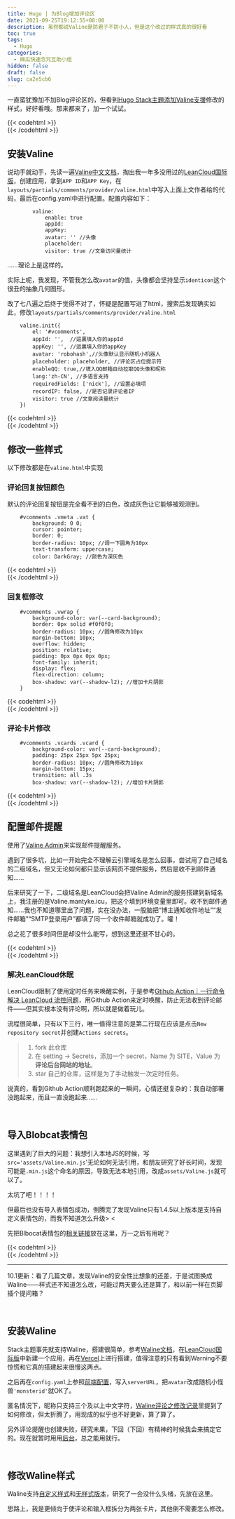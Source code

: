 ```yaml
---
title: Hugo | 为Blog增加评论区
date: 2021-09-25T19:12:55+08:00
description: 虽然都说Valine是防君子不防小人，但是这个改过的样式真的很好看
toc: true
tags:
  - Hugo
categories:
  - 麻瓜快速念咒互助小组
hidden: false
draft: false
slug: ca2e5cb6
---
```






一直蛮犹豫加不加Blog评论区的，但看到[Hugo Stack主題添加Valine支援](https://www.bigs3.com/article/hugo-theme-stack-valine/)修改的样式，好好看哦。那来都来了，加一个试试。

{{< codehtml >}} 
    <br/>
{{< /codehtml >}}

## 安装Valine 

说动手就动手，先读一遍[Valine中文文档](https://valine.js.org/quickstart.html)，掏出我一年多没用过的[LeanCloud国际版](https://console.leancloud.app/apps)，创建应用，拿到`APP ID`和`APP Key`，在`layouts/partials/comments/provider/valine.html`中写入上面上文作者给的代码，最后在config.yaml中进行配置。配置内容如下：

```
        valine:
            enable: true 
            appId: 
            appKey: 
            avatar: '' //头像
            placeholder: 
            visitor: true //文章访问量统计
```

……理论上是这样的。



实际上呢，我发现，不管我怎么改`avatar`的值，头像都会坚持显示`identicon`这个很丑的抽象几何图形。

改了七八遍之后终于觉得不对了，怀疑是配置写进了html，搜索后发现确实如此，修改`layouts/partials/comments/provider/valine.html`

```
    valine.init({
        el: '#vcomments',
        appId: '',  //這裏填入你的appId
        appKey: '', //這裏填入你的appKey
        avatar: 'robohash',//头像默认显示随机小机器人
        placeholder: placeholder, //评论区占位提示符
        enableQQ: true,//填入QQ邮箱自动拉取QQ头像和昵称
        lang:'zh-CN', //多语言支持
        requiredFields: ['nick'], //设置必填项
        recordIP: false, //是否记录评论者IP
        visitor: true //文章阅读量统计
    })
```

{{< codehtml >}} 
    <br/>
{{< /codehtml >}}

## 修改一些样式

以下修改都是在`valine.html`中实现

### 评论回复按钮颜色

默认的评论回复按钮是完全看不到的白色，改成灰色让它能够被观测到。

```
    #vcomments .vmeta .vat {
        background: 0 0;
        cursor: pointer;
        border: 0;
        border-radius: 10px; //调一下圆角为10px
        text-transform: uppercase;
        color: DarkGray; //颜色为深灰色
```

{{< codehtml >}} 
    <br/>
{{< /codehtml >}}

### 回复框修改

```
    #vcomments .vwrap {
        background-color: var(--card-background);
        border: 0px solid #f0f0f0;
        border-radius: 10px; //圆角修改为10px
        margin-bottom: 10px;
        overflow: hidden;
        position: relative;
        padding: 0px 0px 0px 0px;
        font-family: inherit;
        display: flex;
        flex-direction: column;
        box-shadow: var(--shadow-l2); //增加卡片阴影
    }
```

{{< codehtml >}} 
    <br/>
{{< /codehtml >}}

### 评论卡片修改

```
    #vcomments .vcards .vcard {
        background-color: var(--card-background);
	    padding: 25px 25px 5px 25px;
	    border-radius: 10px; //圆角修改为10px
	    margin-bottom: 15px;
	    transition: all .3s
	    box-shadow: var(--shadow-l2); //增加卡片阴影
```

{{< codehtml >}} 
    <br/>
{{< /codehtml >}}

## 配置邮件提醒

使用了[Valine Admin](https://github.com/DesertsP/Valine-Admin)来实现邮件提醒服务。

遇到了很多坑，比如一开始完全不理解云引擎域名是怎么回事，尝试用了自己域名的二级域名，但又无论如何都只显示该网页不提供服务，然后是收不到邮件通知……

后来研究了一下，二级域名是LeanCloud会把Valine Admin的服务搭建到新域名上，我注册的是Valine.mantyke.icu，把这个填到环境变量里即可。收不到邮件通知……我也不知道哪里出了问题，实在没办法，一股脑把“博主通知收件地址”“发件邮箱”“SMTP登录用户”都填了同一个收件邮箱就成功了。嚯！

总之花了很多时间但是却没什么能写，想到这里还挺不甘心的。

{{< codehtml >}} 
    <br/>
{{< /codehtml >}}

### 解决LeanCloud休眠

LeanCloud限制了使用定时任务来唤醒实例，于是参考[Gtihub Action｜一行命令解决 LeanCloud 流控问题](https://www.aimtao.net/slef-wake-leancloud/)，用Github Action来定时唤醒，防止无法收到评论邮件——但其实根本没有评论啊，所以就是做着玩儿。

流程很简单，只有以下三行，唯一值得注意的是第二行现在应该是点击`New repository secret`并创建`Actions secrets`。

> 1. fork 此仓库
> 2. 在 setting -> Secrets，添加一个 secret，Name 为 SITE，Value 为 **评论后台网站的地址**。
> 3. star 自己的仓库，这样是为了手动触发一次定时任务。

说真的，看到Github Action顺利跑起来的一瞬间，心情还挺复杂的：我自动部署没跑起来，而且一直没跑起来……

​	

## 导入Blobcat表情包

这里遇到了巨大的问题：我想引入本地JS的时候，写`src='assets/Valine.min.js`'无论如何无法引用，和朋友研究了好长时间，发现可能是`.min.js`这个命名的原因，导致无法本地引用，改成`assets/Valine.js`就可以了。

太坑了吧！！！！

但最后也没有导入表情包成功，倒腾完了发现Valine只有1.4.5以上版本是支持自定义表情包的，而我不知道怎么升级> <

先把Blbocat表情包的[相关链接](https://github.com/injellyfish/valine-blobcatemojis/blob/main/README.md)放在这里，万一之后有用呢？

{{< codehtml >}} 
    <br/>
{{< /codehtml >}}

---

10.1更新：看了几篇文章，发现Valine的安全性比想象的还差，于是试图换成Waline——样式还不知道怎么改，可能过两天要么还是算了，和以前一样在页脚插个提问箱？

​	

## 安装Waline

Stack主题事先就支持Waline，搭建很简单，参考[Waline文档](https://waline.js.org/guide/get-started.html#leancloud-%E8%AE%BE%E7%BD%AE-%E6%95%B0%E6%8D%AE%E5%BA%93)，在[LeanCloud国际版](https://console.leancloud.app/apps)中新建一个应用，再在[Vercel](https://vercel.com/)上进行搭建，值得注意的只有看到Warning不要惊慌和它真的搭建起来很慢这两点。

之后再在`config.yaml`上参照[前端配置](https://waline.js.org/reference/client.html#el)，写入`serverURL`，把`avatar`改成随机小怪兽`'monsterid'`就OK了。

匿名情况下，昵称只支持三个及以上中文字符，[Waline评论之修改记录](https://laomai.org/modification-record-of-waline-comments.html)里提到了如何修改，但太折腾了，用现成的似乎也不好更新，算了算了。

另外评论提醒也创建失败，研究未果，下回（下回）有精神的时候我会来搞定它的。现在就暂时用用[后台](https://blog-waline-7he2bz0o3-mantyke.vercel.app/ui/login)，总之能用就行。

​	

## 修改Waline样式

Waline支持[自定义样式](https://waline.js.org/guide/client/style.html#%E6%8F%90%E4%BE%9B%E7%9A%84%E5%8F%98%E9%87%8F)和[无样式版本](https://waline.js.org/guide/client/import.html#%E9%80%9A%E8%BF%87-cdn)，研究了一会没什么头绪，先放在这里。

思路上，我是更倾向于使评论和输入框拆分为两张卡片，其他倒不需要怎么修改。

​	



